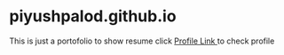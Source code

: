 # piyushpalod.github.io
This is just a portofolio to show resume
 click <a href="https://piyushpalod.github.io" target="_blank"> Profile Link <a> to check profile
